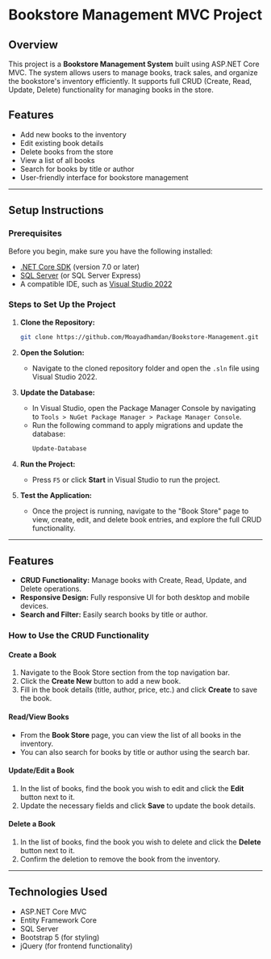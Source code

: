 # Bookstore Management MVC Project

## Overview

This project is a **Bookstore Management System** built using ASP.NET Core MVC. The system allows users to manage books, track sales, and organize the bookstore's inventory efficiently. It supports full CRUD (Create, Read, Update, Delete) functionality for managing books in the store.

## Features

- Add new books to the inventory
- Edit existing book details
- Delete books from the store
- View a list of all books
- Search for books by title or author
- User-friendly interface for bookstore management

---

## Setup Instructions

### Prerequisites

Before you begin, make sure you have the following installed:

- [.NET Core SDK](https://dotnet.microsoft.com/download) (version 7.0 or later)
- [SQL Server](https://www.microsoft.com/en-us/sql-server/sql-server-downloads) (or SQL Server Express)
- A compatible IDE, such as [Visual Studio 2022](https://visualstudio.microsoft.com/vs/)

### Steps to Set Up the Project

1. **Clone the Repository:**
   ```bash
   git clone https://github.com/Moayadhamdan/Bookstore-Management.git

2. **Open the Solution:**
   * Navigate to the cloned repository folder and open the `.sln` file using Visual Studio 2022.

3. **Update the Database:**
   * In Visual Studio, open the Package Manager Console by navigating to `Tools > NuGet Package Manager > Package Manager Console`.
   * Run the following command to apply migrations and update the database:
     ```bash
     Update-Database
     ```

4. **Run the Project:**
   * Press `F5` or click **Start** in Visual Studio to run the project.

5. **Test the Application:**
   * Once the project is running, navigate to the "Book Store" page to view, create, edit, and delete book entries, and explore the full CRUD functionality.

---

## Features

* **CRUD Functionality:** Manage books with Create, Read, Update, and Delete operations.
* **Responsive Design:** Fully responsive UI for both desktop and mobile devices.
* **Search and Filter:** Easily search books by title or author.

### How to Use the CRUD Functionality

#### Create a Book

1. Navigate to the Book Store section from the top navigation bar.
2. Click the **Create New** button to add a new book.
3. Fill in the book details (title, author, price, etc.) and click **Create** to save the book.

#### Read/View Books

- From the **Book Store** page, you can view the list of all books in the inventory.
- You can also search for books by title or author using the search bar.

#### Update/Edit a Book

1. In the list of books, find the book you wish to edit and click the **Edit** button next to it.
2. Update the necessary fields and click **Save** to update the book details.

#### Delete a Book

1. In the list of books, find the book you wish to delete and click the **Delete** button next to it.
2. Confirm the deletion to remove the book from the inventory.

---

## Technologies Used

- ASP.NET Core MVC
- Entity Framework Core
- SQL Server
- Bootstrap 5 (for styling)
- jQuery (for frontend functionality)
